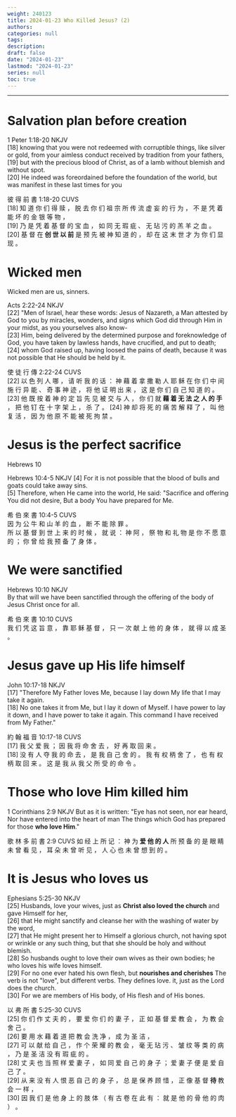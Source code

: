 ```yaml
---
weight: 240123
title: 2024-01-23 Who Killed Jesus? (2)
authors:
categories: null
tags:
description: 
draft: false
date: "2024-01-23"
lastmod: "2024-01-23"
series: null
toc: true
---
```


<!--more-->
---

# Salvation plan before creation
1 Peter 1:18-20 NKJV  
[18] knowing that you were not redeemed with corruptible things, like silver or gold, from your aimless conduct received by tradition from your fathers,   
[19] but with the precious blood of Christ, as of a lamb without blemish and without spot.   
[20] He indeed was foreordained before the foundation of the world, but was manifest in these last times for you  

彼 得 前 書 1:18-20 CUVS  
[18] 知 道 你 们 得 赎 ， 脱 去 你 们 祖 宗 所 传 流 虚 妄 的 行 为 ， 不 是 凭 着 能 坏 的 金 银 等 物 ，   
[19] 乃 是 凭 着 基 督 的 宝 血 ， 如 同 无 瑕 疵 、 无 玷 污 的 羔 羊 之 血 。   
[20] 基 督 在 <b>创 世 以 前</b> 是 预 先 被 神 知 道 的 ， 却 在 这 末 世 才 为 你 们 显 现 。


# Wicked men

Wicked men are us, sinners.  

Acts 2:22-24 NKJV   
[22] "Men of Israel, hear these words: Jesus of Nazareth, a Man attested by God to you by miracles, wonders, and signs which God did through Him in your midst, as you yourselves also know-   
[23] Him, being delivered by the determined purpose and foreknowledge of God, you have taken by lawless hands, have crucified, and put to death;   
[24] whom God raised up, having loosed the pains of death, because it was not possible that He should be held by it.

使 徒 行 傳 2:22-24 CUVS  
[22] 以 色 列 人 哪 ， 请 听 我 的 话 ： 神 藉 着 拿 撒 勒 人 耶 稣 在 你 们 中 间 施 行 异 能 、 奇 事 神 迹 ， 将 他 证 明 出 来 ， 这 是 你 们 自 己 知 道 的 。 
[23] 他 既 按 着 神 的 定 旨 先 见 被 交 与 人 ， 你 们 就 <b>藉 着 无 法 之 人 的 手</b> ， 把 他 钉 在 十 字 架 上 ， 杀 了 。 
[24] 神 却 将 死 的 痛 苦 解 释 了 ， 叫 他 复 活 ， 因 为 他 原 不 能 被 死 拘 禁 。


# Jesus is the perfect sacrifice

Hebrews 10  

Hebrews 10:4-5 NKJV
[4] For it is not possible that the blood of bulls and goats could take away sins.   
[5] Therefore, when He came into the world, He said: "Sacrifice and offering You did not desire, But a body You have prepared for Me.

希 伯 來 書 10:4-5 CUVS  
因 为 公 牛 和 山 羊 的 血 ， 断 不 能 除 罪 。  
所 以 基 督 到 世 上 来 的 时 候 ， 就 说 ： 神 阿 ， 祭 物 和 礼 物 是 你 不 愿 意 的 ； 你 曾 给 我 预 备 了 身 体 。


# We were sanctified

Hebrews 10:10 NKJV   
By that will we have been sanctified through the offering of the body of Jesus Christ once for all.

希 伯 來 書 10:10 CUVS   
我 们 凭 这 旨 意 ， 靠 耶 稣 基 督 ， 只 一 次 献 上 他 的 身 体 ， 就 得 以 成 圣 。  


# Jesus gave up His life himself

John 10:17-18 NKJV  
[17] "Therefore My Father loves Me, because I lay down My life that I may take it again.   
[18] No one takes it from Me, but I lay it down of Myself. I have power to lay it down, and I have power to take it again. This command I have received from My Father."

約 翰 福 音 10:17-18 CUVS  
[17] 我 父 爱 我 ； 因 我 将 命 舍 去 ， 好 再 取 回 来 。   
[18] 没 有 人 夺 我 的 命 去 ， 是 我 自 己 舍 的 。 我 有 权 柄 舍 了 ， 也 有 权 柄 取 回 来 。 这 是 我 从 我 父 所 受 的 命 令 。


# Those who love Him killed him

1 Corinthians 2:9 NKJV
But as it is written: "Eye has not seen, nor ear heard, Nor have entered into the heart of man The things which God has prepared for those <b>who love Him</b>."

歌 林 多 前 書 2:9 CUVS
如 经 上 所 记 ： 神 为 <b>爱 他 的 人</b> 所 预 备 的 是 眼 睛 未 曾 看 见 ， 耳 朵 未 曾 听 见 ， 人 心 也 未 曾 想 到 的 。


# It is Jesus who loves us

Ephesians 5:25-30 NKJV  
[25] Husbands, love your wives, just as <b>Christ also loved the church</b> and gave Himself for her,   
[26] that He might sanctify and cleanse her with the washing of water by the word,   
[27] that He might present her to Himself a glorious church, not having spot or wrinkle or any such thing, but that she should be holy and without blemish.   
[28] So husbands ought to love their own wives as their own bodies; he who loves his wife loves himself.   
[29] For no one ever hated his own flesh, but <b>nourishes and cherishes</b> <label for="love" class="margin-toggle sidenote-number"></label><span class="sidenote">The verb is not "love", but different verbs.  They defines love.</span> it, just as the Lord does the church.   
[30] For we are members of His body, of His flesh and of His bones.

以 弗 所 書 5:25-30 CUVS  
[25] 你 们 作 丈 夫 的 ， 要 爱 你 们 的 妻 子 ， 正 如 基 督 爱 教 会 ， 为 教 会 舍 己 。   
[26] 要 用 水 藉 着 道 把 教 会 洗 净 ， 成 为 圣 洁 ，   
[27] 可 以 献 给 自 己 ， 作 个 荣 耀 的 教 会 ， 毫 无 玷 污 、 皱 纹 等 类 的 病 ， 乃 是 圣 洁 没 有 瑕 疵 的 。   
[28] 丈 夫 也 当 照 样 爱 妻 子 ， 如 同 爱 自 己 的 身 子 ； 爱 妻 子 便 是 爱 自 己 了 。   
[29] 从 来 没 有 人 恨 恶 自 己 的 身 子 ， 总 是 保 养 顾 惜 ， 正 像 基 督 <b>待</b> 教 会 一 样 ，  
[30] 因 我 们 是 他 身 上 的 肢 体 （ 有 古 卷 在 此 有 ： 就 是 他 的 骨 他 的 肉 ） 。
